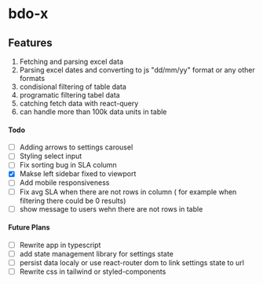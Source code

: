# bdo-x
## Features
1. Fetching and parsing excel data
2. Parsing excel dates and converting to js "dd/mm/yy" format or any other formats
3. condisional filtering of table data
4. programatic filtering tabel data
5. catching fetch data with react-query
6. can handle more than 100k data units in table  


#### Todo
- [ ] Adding arrows to settings carousel
- [ ] Styling select input
- [ ] Fix sorting bug in SLA column
- [x] Makse left sidebar fixed to viewport
- [ ] Add mobile responsiveness
- [ ] Fix avg SLA when there are not rows in column ( for  example when filtering there could be 0 results)
- [ ] show message to users wehn there are not rows in table 

#### Future Plans
- [ ] Rewrite app in typescript
- [ ] add state management library for settings state
- [ ] persist data localy or use react-router dom to link settings state to url 
- [ ] Rewrite css in tailwind or styled-components
